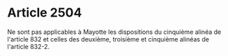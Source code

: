 # Article 2504

Ne sont pas applicables à Mayotte les dispositions du cinquième alinéa de l'article 832 et celles des deuxième, troisième et cinquième alinéas de l'article 832-2.
